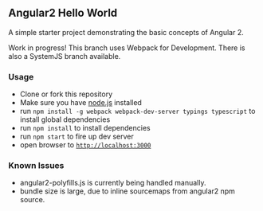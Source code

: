 ## Angular2 Hello World

A simple starter project demonstrating the basic concepts of Angular 2.

Work in progress! This branch uses Webpack for Development. There is also a SystemJS branch available.

### Usage
- Clone or fork this repository
- Make sure you have [node.js](https://nodejs.org/) installed
- run `npm install -g webpack webpack-dev-server typings typescript` to install global dependencies
- run `npm install` to install dependencies
- run `npm start` to fire up dev server
- open browser to [`http://localhost:3000`](http://localhost:3000)

### Known Issues
- angular2-polyfills.js is currently being handled manually. 
- bundle size is large, due to inline sourcemaps from angular2 npm source.